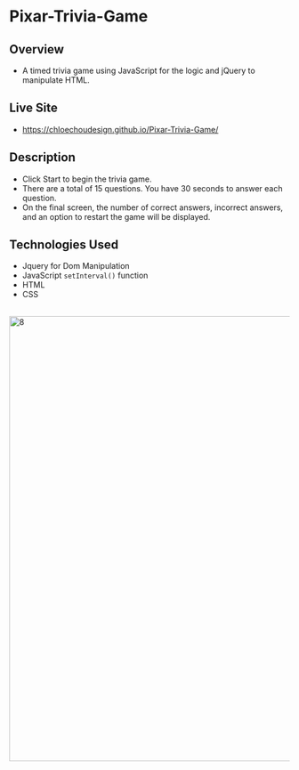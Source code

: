 # Pixar-Trivia-Game

## Overview
- A timed trivia game using JavaScript for the logic and jQuery to manipulate HTML.

## Live Site
-  https://chloechoudesign.github.io/Pixar-Trivia-Game/

## Description
- Click Start to begin the trivia game.
- There are a total of 15 questions. You have 30 seconds to answer each question.
- On the final screen, the number of correct answers, incorrect answers, and an option to restart the game will be displayed.

## Technologies Used
- Jquery for Dom Manipulation
- JavaScript `setInterval()` function
- HTML
- CSS

<br/>
<img width="800" alt="8" src="https://user-images.githubusercontent.com/28972721/37249543-43cce5c6-249e-11e8-9598-289589262b2d.png">
